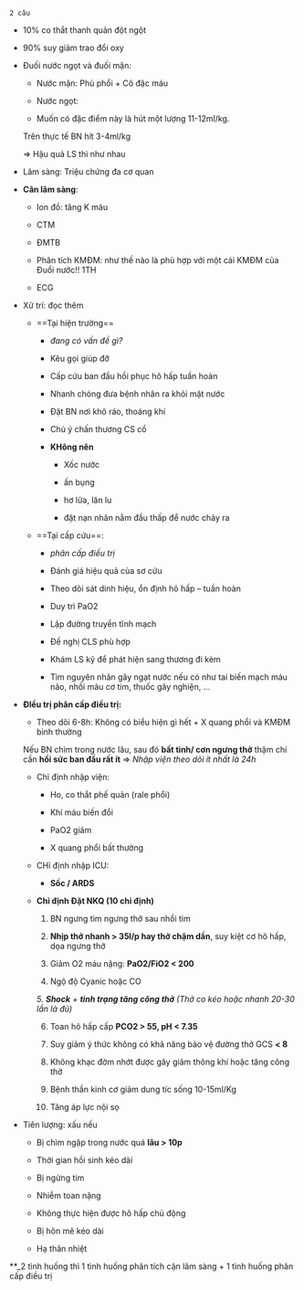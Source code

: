 `2 câu`  
- 10% co thắt thanh quản đột ngột  
- 90% suy giảm trao đổi oxy  
- Đuối nước ngọt và đuối mặn:  
	- Nước mặn: Phù phổi + Cô đặc máu  
	- Nước ngọt:  
	- Muốn có đặc điểm này là hút một lượng 11-12ml/kg.    
	Trên thực tế BN hít 3-4ml/kg    
	=> Hậu quả LS thì như nhau  
- Lâm sàng: Triệu chứng đa cơ quan  
- **Cân lâm sàng**:  
	- Ion đồ: tăng K máu  
	- CTM  
	- ĐMTB  
	- Phân tích KMĐM: như thế nào là phù hợp với một cái KMĐM của Đuổi nước!! 1TH  
	- ECG  
- Xử trí: đọc thêm  
	- ==Tại hiện trường==  
		- *đang có vấn đề gì?*  
		- Kêu gọi giúp đỡ  
		- Cấp cứu ban đầu hồi phục hô hấp tuần hoàn  
		- Nhanh chóng đưa bệnh nhân ra khỏi mặt nước  
		- Đặt BN nơi khô ráo, thoáng khí  
		- Chú ý chấn thương CS cổ  
		- **KHông nên**  
			- Xốc nước  
			- ấn bụng  
			- hơ lửa, lăn lu  
			- đặt nạn nhân nằm đầu thấp để nước chảy ra  
	- ==Tại cấp cứu==:  
		- *phân cấp điều trị*  
		- Đánh giá hiệu quả của sơ cứu  
		- Theo dõi sát dinh hiệu, ổn định hô hấp – tuần hoàn  
		- Duy trì PaO2  
		- Lập đường truyền tĩnh mạch  
		- Đề nghị CLS phù hợp  
		- Khám LS kỹ để phát hiện sang thương đi kèm  
		- Tìm nguyên nhân gây ngạt nước nếu có như tai biến mạch máu não, nhồi máu cơ tim, thuốc gây nghiện, …  
- **ĐIều trị phân cấp điều trị:**  
	- Theo dõi 6-8h: Không có biểu hiện gì hết + X quang phổi và KMĐM bình thường    
	Nếu BN chìm trong nước lâu, sau đó **bất tỉnh/ cơn ngưng thở** thậm chí cần **hồi sức ban đầu rất ít** => _Nhập viện theo dõi ít nhất là 24h_  
	- Chỉ định nhập viện:  
		- Ho, co thắt phế quản (rale phổi)  
		- Khí máu biến đổi  
		- PaO2 giảm  
		- X quang phổi bất thường  
	- CHỉ định nhập ICU:  
		- **Sốc / ARDS**  
	- **Chỉ định Đặt NKQ (10 chỉ định)**  
		1. BN ngưng tim ngưng thở sau nhồi tim  
		2. **Nhịp thở nhanh > 35l/p hay thở chậm dần**, suy kiệt cơ hô hấp, dọa ngưng thở  
		3. Giảm O2 máu nặng: **PaO2/FiO2 < 200**  
		4. Ngộ độ Cyanic hoặc CO  
		_5. **Shock** + **tình trạng tăng công thở** (Thở co kéo hoặc nhanh 20-30 lần là đủ)_  
		6. Toan hô hấp cấp **PCO2 > 55, pH < 7.35**  
		7. Suy giảm ý thức không có khả năng bảo vệ đường thở GCS **< 8**  
		8. Không khạc đờm nhớt được gây giảm thông khí hoặc tăng công thở  
		9. Bệnh thần kinh cơ giảm dung tíc sống 10-15ml/Kg  
		10. Tăng áp lực nội sọ  
- Tiên lượng: xấu nếu  
	- Bị chìm ngập trong nước quá **lâu > 10p**  
	- Thời gian hồi sinh kéo dài  
	- Bị ngừng tim  
	- Nhiễm toan nặng  
	- Không thực hiện được hô hấp chủ động  
	- Bị hôn mê kéo dài  
	- Hạ thân nhiệt  
**_2 tình huống thì 1 tình huống phân tích cận lâm sàng + 1 tình huống phân cấp điều trị